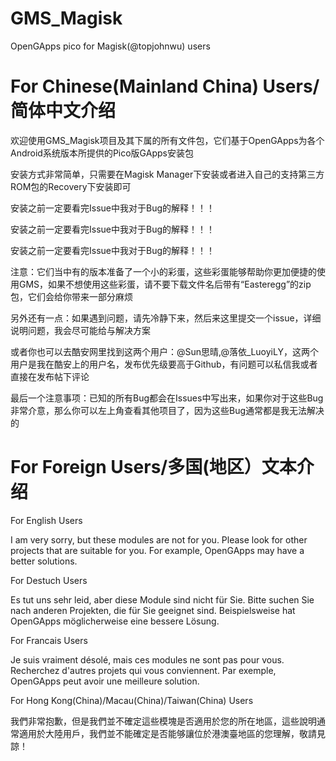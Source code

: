 # GMS_Magisk
OpenGApps pico for Magisk(@topjohnwu) users


# For Chinese(Mainland China) Users/简体中文介绍
欢迎使用GMS_Magisk项目及其下属的所有文件包，它们基于OpenGApps为各个Android系统版本所提供的Pico版GApps安装包

安装方式非常简单，只需要在Magisk Manager下安装或者进入自己的支持第三方ROM包的Recovery下安装即可

安装之前一定要看完Issue中我对于Bug的解释！！！

安装之前一定要看完Issue中我对于Bug的解释！！！

安装之前一定要看完Issue中我对于Bug的解释！！！

注意：它们当中有的版本准备了一个小的彩蛋，这些彩蛋能够帮助你更加便捷的使用GMS，如果不想使用这些彩蛋，请不要下载文件名后带有“Easteregg”的zip包，它们会给你带来一部分麻烦

另外还有一点：如果遇到问题，请先冷静下来，然后来这里提交一个issue，详细说明问题，我会尽可能给与解决方案

或者你也可以去酷安网里找到这两个用户：@Sun思晴,@落依_LuoyiLY，这两个用户是我在酷安上的用户名，发布优先级要高于Github，有问题可以私信我或者直接在发布帖下评论

最后一个注意事项：已知的所有Bug都会在Issues中写出来，如果你对于这些Bug非常介意，那么你可以左上角查看其他项目了，因为这些Bug通常都是我无法解决的


# For Foreign Users/多国(地区）文本介绍

For English Users

I am very sorry, but these modules are not for you. Please look for other projects that are suitable for you. For example, OpenGApps may have a better solutions.

For Destuch Users

Es tut uns sehr leid, aber diese Module sind nicht für Sie. Bitte suchen Sie nach anderen Projekten, die für Sie geeignet sind. Beispielsweise hat OpenGApps möglicherweise eine bessere Lösung.

For Francais Users

Je suis vraiment désolé, mais ces modules ne sont pas pour vous. Recherchez d'autres projets qui vous conviennent. Par exemple, OpenGApps peut avoir une meilleure solution.

For Hong Kong(China)/Macau(China)/Taiwan(China) Users

我們非常抱歉，但是我們並不確定這些模塊是否適用於您的所在地區，這些說明通常適用於大陸用戶，我們並不能確定是否能够讓位於港澳臺地區的您理解，敬請見諒！

